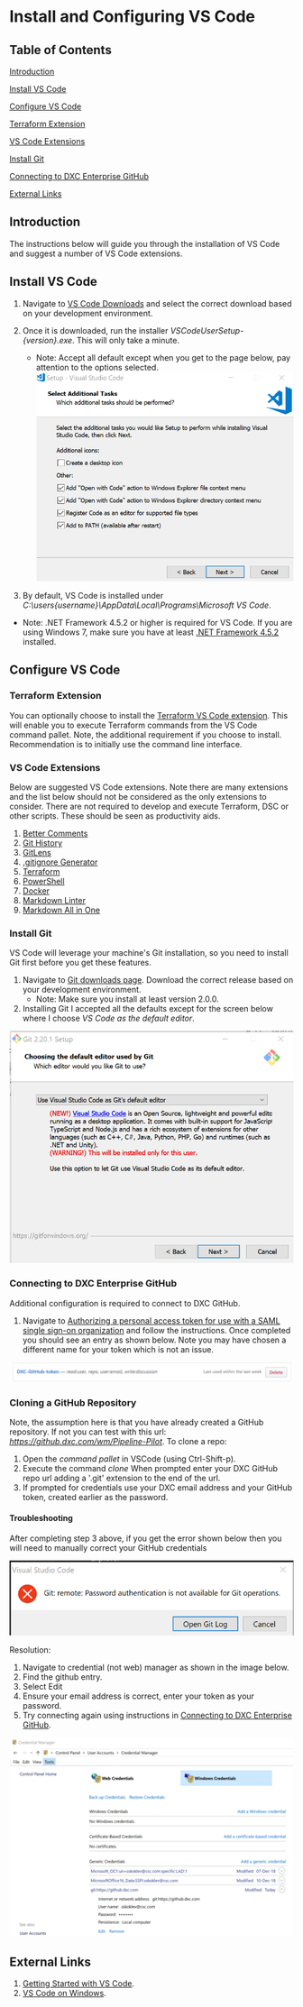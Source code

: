 # Install and Configuring VS Code

## Table of Contents  

[Introduction](#introduction)

[Install VS Code](#Install-VS-Code)

[Configure VS Code](#Configure-VS-Code)

[Terraform Extension](#Terraform-Extension)

[VS Code Extensions](#VS-Code-Extensions)

[Install Git](#Install-Git)

[Connecting to DXC Enterprise GitHub](#Connecting-to-DXC-Enterprise-GitHub)

[External Links](#External-Links)

## Introduction

The instructions below will guide you through the installation of VS Code and suggest a number of VS Code extensions.

## Install VS Code

1. Navigate to [VS Code Downloads](https://code.visualstudio.com/download) and select the correct download based on your development environment.
2. Once it is downloaded, run the installer *VSCodeUserSetup-{version}.exe*. This will only take a minute.
   - Note: Accept all default except when you get to the page below, pay attention to the options selected.
![alt text](images/VS-Code-setup.png "VS Code Setup")

3. By default, VS Code is installed under *C:\users\{username}\AppData\Local\Programs\Microsoft VS Code*.

- Note: .NET Framework 4.5.2 or higher is required for VS Code. If you are using Windows 7, make sure you have at least [.NET Framework 4.5.2](https://www.microsoft.com/download/details.aspx?id=42643) installed.

## Configure VS Code

### Terraform Extension

You can optionally choose to install the [Terraform VS Code extension](https://marketplace.visualstudio.com/items?itemName=ms-azuretools.vscode-azureterraform). This will enable you to execute Terraform commands from the VS Code command pallet.
Note, the additional requirement if you choose to install. Recommendation is to initially use the command line interface.

### VS Code Extensions

Below are suggested VS Code extensions. Note there are many extensions and the list below should not be considered as the only extensions to consider. There are not required to develop and execute Terraform, DSC or other scripts. These should be seen as productivity aids.

1. [Better Comments](https://marketplace.visualstudio.com/items?itemName=aaron-bond.better-comments)
2. [Git History](https://marketplace.visualstudio.com/items?itemName=donjayamanne.githistory)
3. [GitLens](https://marketplace.visualstudio.com/items?itemName=eamodio.gitlens) 
4. [.gitignore Generator](https://marketplace.visualstudio.com/items?itemName=piotrpalarz.vscode-gitignore-generator)
5. [Terraform](https://marketplace.visualstudio.com/items?itemName=mauve.terraform)
6. [PowerShell](https://marketplace.visualstudio.com/items?itemName=ms-vscode.PowerShell)
7. [Docker](https://marketplace.visualstudio.com/items?itemName=ms-azuretools.vscode-docker)
8. [Markdown Linter](https://marketplace.visualstudio.com/items?itemName=DavidAnson.vscode-markdownlint)
9. [Markdown All in One](https://marketplace.visualstudio.com/items?itemName=yzhang.markdown-all-in-one)

### Install Git

VS Code will leverage your machine's Git installation, so you need to install Git first before you get these features. 

1. Navigate to [Git downloads page](https://git-scm.com/download). Download the correct release based on your development environment.
   - Note: Make sure you install at least version 2.0.0.
2. Installing Git I accepted all the defaults except for the screen below where I choose *VS Code as the default editor*.

![alt text](images/Install-Git.png "Git Setup")

### Connecting to DXC Enterprise GitHub

Additional configuration is required to connect to DXC GitHub.

1. Navigate to [Authorizing a personal access token for use with a SAML single sign-on organization](https://help.github.com/en/articles/authorizing-a-personal-access-token-for-use-with-a-saml-single-sign-on-organization) and follow the instructions. Once completed you should see an entry as shown below. Note you may have chosen a different name for your token which is not an issue.

![alt text](images/GitHub-token.png "GitHub token")

### Cloning a GitHub Repository

Note, the assumption here is that you have already created a GitHub repository. If not you can test with this url: *https://github.dxc.com/wm/Pipeline-Pilot*. To clone a repo:

1. Open the *command pallet* in VSCode (using Ctrl-Shift-p).
2. Execute the command *clone* When prompted enter your DXC GitHub repo url adding a '.git' extension to the end of the url.
3. If prompted for credentials use your DXC email address and your GitHub token, created earlier as the password.

#### Troubleshooting

After completing step 3 above, if you get the error shown below then you will need to manually correct your GitHub credentials

![alt text](images/Git-password-error.png "GitHub Password Authentication Error")

Resolution:

1. Navigate to credential (not web) manager as shown in the image below.
2. Find the github entry.
3. Select Edit
4. Ensure your email address is correct, enter your token as your password.
5. Try connecting again using instructions in [Connecting to DXC Enterprise GitHub](#Connecting-to-DXC-Enterprise-GitHub).

![alt text](images/Windows-credential-manager.png "Windows Credential Manager")

## External Links

1. [Getting Started with VS Code](https://code.visualstudio.com/docs/?dv=win).
2. [VS Code on Windows](https://code.visualstudio.com/docs/setup/windows).
